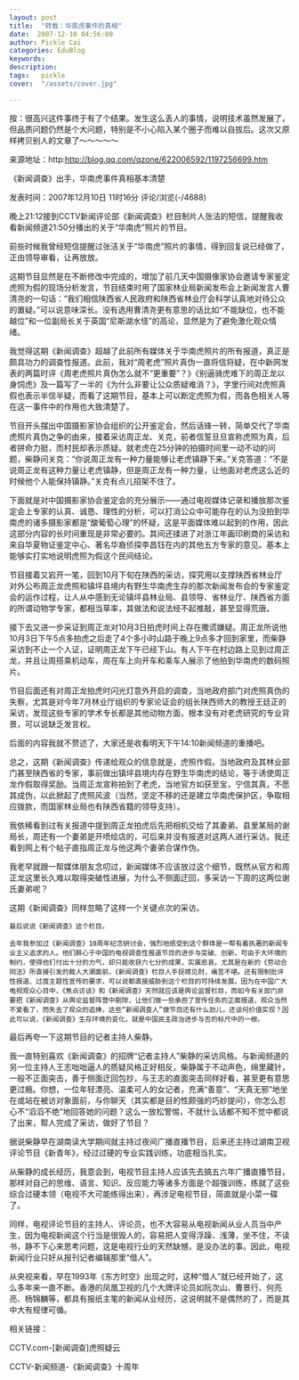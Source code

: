 ```yaml
---
layout: post  
title:  "转载：华南虎事件的真相"
date:  2007-12-10 04:56:00
author: Pickle Cai  
categories: EduBlog  
keywords: 
description:   
tags:	pickle   
cover:  "/assets/cover.jpg"  

---
```


按：很高兴这件事终于有了个结果。发生这么丢人的事情，说明技术虽然发展了，但品质问题仍然是个大问题，特别是不小心陷入某个圈子而难以自拔后。这次又原样拷贝别人的文章了～～～～～ 

来源地址：http:http://blog.qq.com/qzone/622006592/1197256699.htm

《新闻调查》出手，华南虎事件真相基本清楚 

发表时间：2007年12月10日 11时16分 评论/浏览(-/4688)



晚上21:12接到CCTV新闻评论部《新闻调查》栏目制片人张洁的短信，提醒我收看新闻频道21:50分播出的关于“华南虎”照片的节目。

前些时候我曾经短信提醒过张洁关于“华南虎”照片的事情，得到回复说已经做了，正由领导审看，让再放放。

这期节目显然是在不断修改中完成的，增加了前几天中国摄像家协会邀请专家鉴定虎照为假的现场分析发言，节目结束时用了国家林业局新闻发布会上新闻发言人曹清尧的一句话：“我们相信陕西省人民政府和陕西省林业厅会科学认真地对待公众的置疑。”可以说意味深长。没有选用曹清尧更有意思的话比如“不能缺位，也不能越位”和一位副局长关于英国“尼斯湖水怪”的高论，显然是为了避免激化观众情绪。

我觉得这期《新闻调查》超越了此前所有媒体关于华南虎照片的所有报道，真正是颇具功力的调查性报道。此前，我对“周老虎”照片真伪一直将信将疑，在中新网发表的两篇时评《周老虎照片真伪怎么就不“更重要”？》《别逼骑虎难下的周正龙以身饲虎》及一篇写了一半的《为什么非要让公众质疑难消？》，字里行间对虎照真假也表示半信半疑，而看了这期节目，基本上可以断定虎照为假，而各色相关人等在这一事件中的作用也大致清楚了。

节目开头摆出中国摄影家协会组织的公开鉴定会，然后话锋一转，简单交代了华南虎照片真伪之争的由来，接着采访周正龙、关克，前者信誓旦旦宣称虎照为真，后者拼命力挺，而村民却表示质疑。就老虎在25分钟的拍摄时间里一动不动的问题，柴静问关克：“你说周正龙有一种力量能够让老虎镇静下来。”关克答道：“不是说周正龙有这种力量让老虎镇静，但是周正龙有一种力量，让他面对老虎这么近的时候他个人能保持镇静。”关克有点儿招架不住了。

下面就是对中国摄影家协会鉴定会的充分展示――通过电视媒体记录和播放那次鉴定会上专家的认真、诚恳、理性的分析，可以打消公众中可能存在的认为没拍到华南虎的诸多摄影家都是“酸葡萄心理”的怀疑，这是平面媒体难以起到的作用，因此这部分内容的长时间重现是非常必要的。其间还揉进了对浙江年画印刷商的采访和来自华夏物证鉴定中心、著名华裔侦探李昌钰在内的其他五方专家的意见。基本上能够实打实地说明虎照为假这个民间结论。

节目接着又宕开一笔，回到10月下旬在陕西的采访，探究用以支撑陕西省林业厅对外公布周正龙虎照和镇坪县境内有野生华南虎生存的那次新闻发布会的专家鉴定会的运作过程，让人从中感到无论镇坪县林业局、县领导、省林业厅、陕西省方面的所谓动物学专家，都相当草率，其做法和说法经不起推敲，甚至显得荒唐。

接下去又进一步采证到周正龙对10月3日拍虎时间上存在撒谎嫌疑。周正龙所说他10月3日下午5点多拍虎之后走了4个多小时山路于晚上9点多才回到家里，而柴静采访到不止一个人证，证明周正龙下午已经下山。有人下午在村边路上见到过周正龙，并且让周搭乘机动车，周在车上向开车和乘车人展示了他拍到华南虎的数码照片。

节目后面还有对周正龙拍虎时闪光灯意外开启的调查，当地政府部门对虎照真伪的失察，尤其是对今年7月林业厅组织的专家论证会的组长陕西师大的教授王廷正的采访，发现这些专家的学术专长都是其他动物方面，根本没有对老虎研究的专业背景，可以说缺乏发言权。

后面的内容我就不赘述了，大家还是收看明天下午14:10新闻频道的重播吧。

总之，这期《新闻调查》传递给观众的信息就是，虎照作假。当地政府及其林业部门甚至陕西省的专家，事前做出镇坪县境内存在野生华南虎的结论，等于诱使周正龙作假取得奖励。当周正龙宣称拍到了老虎，当地官方如获至宝，宁信其真，不愿其成伪，以此掀起了虎照风波（当然，坚定不移的还是建立华南虎保护区，争取相应拨款，而国家林业局也有陕西省籍的领导支持）。

我依稀看到过有关报道中提到周正龙拍虎后先把相机交给了其妻弟、县里某局的谢局长，周还有一个妻弟是开喷绘店的，可后来并没有报道对这两人进行采访。我还看到网上有个帖子直指周正龙与他这两个妻弟合谋作伪。

我老早就跟一帮媒体朋友念叨过，新闻媒体不应该放过这个细节，既然从官方和周正龙这里长久难以取得突破性进展，为什么不侧面迂回，多采访一下周的这两位谢氏妻弟呢？

这期《新闻调查》同样忽略了这样一个关键点次的采访。

    最后说说《新闻调查》这个栏目。

    去年我参加过《新闻调查》10周年纪念研讨会，强烈地感受到这个群体是一帮有着执著的新闻专业主义追求的人。他们醉心于中国的电视调查性报道节目的进步与突破、创新，可由于大环境的制约，使得他们付出十分的力气，却只能收获六七分的成果，实属悲哀。尤其是在新的《劳动合同法》所直接引发的裁人大潮面前，《新闻调查》栏目人手捉襟见肘，痛苦不堪。还有限制批评性报道、过度主题性宣传的要求，可以说都直接威胁到这个栏目的可持续发展，因为在中国广大电视观众心目中，《焦点访谈》和《新闻调查》天然就应该是舆论监督栏目，而如今有关部门非要把《新闻调查》从舆论监督阵营中剔除，让他们做一些承担了宣传任务的正面报道，观众当然不爱看了，而失去了观众的追捧，这些“新闻调查人”做节目还有什么劲儿，还谈何价值实现？因此可以说，《新闻调查》生存环境的变化，就是中国民主政治进步与否的标尺中的一根。

最后再夸一下这期节目的记者主持人柴静。

我一直特别喜欢《新闻调查》的招牌“记者主持人”柴静的采访风格。与新闻频道的另一位主持人王志咄咄逼人的质疑风格正好相反，柴静属于不动声色，绵里藏针，一般不正面突击，善于侧面迂回包抄，与王志的直面突击同样好看，甚至更有意思更过瘾。你想，一位年轻漂亮、温柔可人的女记者，充满“善意”、“天真无邪”地坐在或站在被访对象面前，与你聊天（其实都是目的性颇强的巧妙提问），你怎么忍心不“滔滔不绝”地回答她的问题？这么一放松警惕，不就什么话都不知不觉中都说了出来，帮人完成了采访，做好了节目？

据说柴静早在湖南读大学期间就主持过夜间广播直播节目，后来还主持过湖南卫视评论节目《新青年》，经过过硬的专业实践训练，功底相当扎实。

从柴静的成长经历，我意会到，电视节目主持人应该先去搞五六年广播直播节目，那样对自己的思维、语言、知识、反应能力等诸多方面是个超强训练，练就了这些综合过硬本领（电视不大可能练得出来），再涉足电视节目，简直就是小菜一碟了。

同样，电视评论节目的主持人、评论员，也不大容易从电视新闻从业人员当中产生，因为电视新闻这个行当是很毁人的，容易把人变得浮躁、浅薄，坐不住，不读书，静不下心来思考问题，这是电视行业的天然缺憾，是没办法的事。因此，电视新闻行业只好从报刊记者编辑那里“借人”。

从央视来看，早在1993年《东方时空》出现之时，这种“借人”就已经开始了，这么多年来一直不断。香港的凤凰卫视的几个大牌评论员如阮次山、曹景行、何亮亮、杨锦麟等，都具有报纸主笔的新闻从业经历，这说明就不是偶然的了，而是其中大有规律可循。



相关链接：

CCTV.com-[新闻调查]虎照疑云

CCTV-新闻频道-《新闻调查》十周年

		

		    

